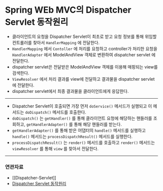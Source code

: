 # Spring WEb MVC의 Dispatcher Servlet 동작원리

- 클라이언트의 요청을 Dispatcher Servlet이 최초로 받고 요청 정보를 통해 위임할 컨트롤러를 찾아서 `HandlerMapping` 에 전달한다. 
- `HandlerMapping` 에서 `Contoller`  에 처리를 요청하고 controller가 처리한 요청을 `HandlerAdapter` 에서 ModelAndView 객체로 변환하여 dispatcher servlet 에 전달한다.
- dispatcher servlet은 전달받은 ModelAndView 객체를 이용해 매핑되는 view를 검색한다.
- `ViewResolver` 에서 처리 결과를 view에 전달하고 결과물을 dispatcher servlet에 전달한다.
- dispatcher servlet에서 최종 결과물을 클라이언트에게 응답한다.

---

- Dispatcher Servlet이 호출되면 가장 먼저 `doService()` 메서드가 실행되고 이 메서드는 `doDispatch()` 메서드를 호출한다.
- `doDispatch()` 는 `getHandler()` 를 통해 클라이언트 요청에 해당하는 핸들러를 조회하고, `getHandlerAdapter()` 를 통해 해당 핸들러를 받는다. 
- `getHandlerAdapter()` 를 통해 받은 어댑터의 `handle()` 메서드를 실행하고 `handle()` 메서드는 `processDispatchResult()` 메서드를 실행한다.
- `processDispatchResult()` 는 `render()` 메서드를 호출하고 `render()` 메서드는 `viewResolver` 를 통해 `view` 를 찾아서 전달한다.

---
### 연관자료
- [[Dispatcher-Servlet]]
- [Dispatcher Servlet 동작원리](https://velog.io/@ejung803/Spring-Web-MVC%EC%9D%98-Dispatcher-Servlet%EC%9D%98-%EB%8F%99%EC%9E%91-%EC%9B%90%EB%A6%AC)